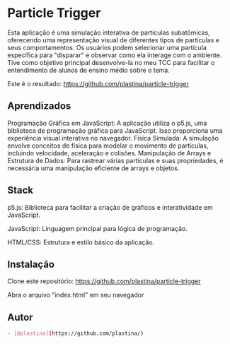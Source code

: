 # Particle Trigger

Esta aplicação é uma simulação interativa de partículas subatômicas, oferecendo uma representação visual de diferentes tipos de partículas e seus comportamentos. Os usuários podem selecionar uma partícula específica para "disparar" e observar como ela interage com o ambiente. Tive como objetivo principal desenvolve-la no meu TCC para facilitar o entendimento de alunos de ensino médio sobre o tema.

Este é o resultado: https://github.com/plastina/particle-trigger


## Aprendizados

Programação Gráfica em JavaScript: A aplicação utiliza o p5.js, uma biblioteca de programação gráfica para JavaScript. Isso proporciona uma experiência visual interativa no navegador. 
Física Simulada: A simulação envolve conceitos de física para modelar o movimento de partículas, incluindo velocidade, aceleração e colisões.
Manipulação de Arrays e Estrutura de Dados: Para rastrear várias partículas e suas propriedades, é necessária uma manipulação eficiente de arrays e objetos.


## Stack 

p5.js: Biblioteca para facilitar a criação de gráficos e interatividade em JavaScript.

JavaScript: Linguagem principal para lógica de programação.

HTML/CSS: Estrutura e estilo básico da aplicação.


## Instalação

Clone este repositório: https://github.com/plastina/particle-trigger

Abra o arquivo "index.html" em seu navegador


## Autor

```bash
- [@plastina](https://github.com/plastina/)
```
